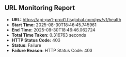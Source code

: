 ## URL Monitoring Report

- **URL:** https://api-gw1-prod1.fisglobal.com/gw/v1/health
- **Start Time:** 2025-08-30T18:46:45.745961
- **End Time:** 2025-08-30T18:46:46.062724
- **Total Time Taken:** 0.316763 seconds
- **HTTP Status Code:** 403
- **Status:** Failure
- **Failure Reason:** HTTP Status Code: 403
